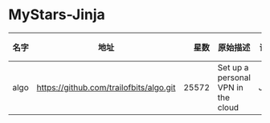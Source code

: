 # MyStars-Jinja
|名字|                 地址                  |星数 |             原始描述             |语言 |                                              主题                                               |大小|
|----|---------------------------------------|----:|----------------------------------|-----|-------------------------------------------------------------------------------------------------|----|
|algo|https://github.com/trailofbits/algo.git|25572|Set up a personal VPN in the cloud|Jinja|ansible,encryption,ikev2,ipsec,security,ssh-tunnel,strongswan,vpn,vpn-client,vpn-server,wireguard|2 KB|
